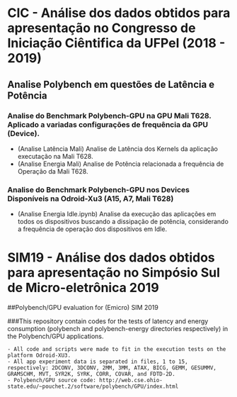 # CIC - Análise dos dados obtidos para apresentação no Congresso de Iniciação Ciêntifica da UFPel (2018 - 2019)

## Analise Polybench em questões de Latência e Potência

### Analise do Benchmark Polybench-GPU na GPU Mali T628. Aplicado a variadas configurações de frequência da GPU (Device).
  - (Analise Latência Mali) Analise de Latência dos Kernels da aplicação executação na Mali T628.
  - (Analise Energia Mali) Analise de Potência relacionada a frequência de Operação da Mali T628.

### Analise do Benchmark Polybench-GPU nos Devices Disponíveis na Odroid-Xu3 (A15, A7, Mali T628)
  - (Analise Energia Idle.ipynb) Analise da execução das aplicações em todos os dispositivos buscando a dissipação de potência, considerando a frequência de operação dos dispositivos em Idle.

# SIM19 - Análise dos dados obtidos para apresentação no Simpósio Sul de Micro-eletrônica 2019

##Polybench/GPU evaluation for (Emicro) SIM 2019

###This repository contain codes for the tests of latency and energy consumption (polybench and polybench-energy directories respectively) in the Polybench/GPU applications.

	- All code and scripts were made to fit in the execution tests on the platform Odroid-XU3.
	- All app experiment data is separated in files, 1 to 15, respectively: 2DCONV, 3DCONV, 2MM, 3MM, ATAX, BICG, GEMM, GESUMMV, GRAMSCHM, MVT, SYR2K, SYRK, CORR, COVAR, and FDTD-2D.
	- Polybench/GPU source code: http://web.cse.ohio-state.edu/~pouchet.2/software/polybench/GPU/index.html
